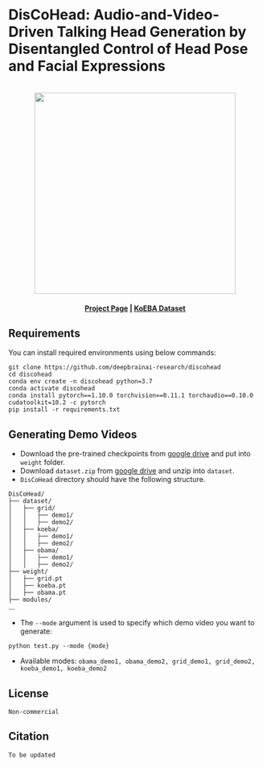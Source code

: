 # DisCoHead: Audio-and-Video-Driven Talking Head Generation by Disentangled Control of Head Pose and Facial Expressions



<p align="center">
    <br>
    <img src="https://assets.website-files.com/6392a785ccd80ebf6f060fbe/6392a7df8df82ba809d50347_Logo_Home.svg" width="400"/>
    <br>
<p>




<h4 align="center">
    <p>
        <a href="https://deepbrainai-research.github.io/discohead">Project Page</a> | 
        <a href="https://github.com/deepbrainai-research/koeba">KoEBA Dataset</a> 
    <p>
</h4>


## Requirements

You can install required environments using below commands:

```shell
git clone https://github.com/deepbrainai-research/discohead
cd discohead
conda env create -n discohead python=3.7
conda activate discohead
conda install pytorch==1.10.0 torchvision==0.11.1 torchaudio==0.10.0 cudatoolkit=10.2 -c pytorch
pip install -r requirements.txt
```

## Generating Demo Videos

- Download the pre-trained checkpoints from [google drive](https://drive.google.com/drive/folders/1JOWwCVF8v2yNJ_n6a4BsaXuZZFKGo4je?usp=sharing) and put into `weight` folder.
- Download `dataset.zip` from [google drive](https://drive.google.com/drive/folders/1JOWwCVF8v2yNJ_n6a4BsaXuZZFKGo4je?usp=sharing) and unzip into `dataset`. 
- `DisCoHead` directory should have the following structure.

```
DisCoHead/
├── dataset/
│   ├── grid/
│   │   ├── demo1/
│   │   ├── demo2/
│   ├── koeba/
│   │   ├── demo1/
│   │   ├── demo2/
│   ├── obama/
│   │   ├── demo1/
│   │   ├── demo2/
├── weight/
│   ├── grid.pt
│   ├── koeba.pt
│   ├── obama.pt
├── modules/
‥‥

```
- The `--mode` argument is used to specify which demo video you want to generate:
```shell
python test.py --mode {mode}
```
- Available modes: `obama_demo1, obama_demo2, grid_demo1, grid_demo2, koeba_demo1, koeba_demo2`


## License
```plain
Non-commercial
```
    
   
## Citation 

```plain
To be updated
```
 
